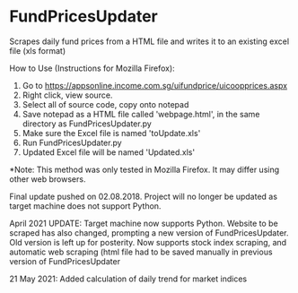 # FundPricesUpdater
Scrapes daily fund prices from a HTML file and writes it to an existing excel file (xls format)

How to Use (Instructions for Mozilla Firefox):
1. Go to https://appsonline.income.com.sg/uifundprice/uicoopprices.aspx
2. Right click, view source.
3. Select all of source code, copy onto notepad
4. Save notepad as a HTML file called 'webpage.html', in the same directory as FundPricesUpdater.py
5. Make sure the Excel file is named 'toUpdate.xls'
6. Run FundPricesUpdater.py
7. Updated Excel file will be named 'Updated.xls'

*Note: This method was only tested in Mozilla Firefox. It may differ using other web browsers.

Final update pushed on 02.08.2018. Project will no longer be updated as target machine does not support Python.

April 2021 UPDATE: Target machine now supports Python. Website to be scraped has also changed, prompting a new version of FundPricesUpdater. Old version is left up for posterity. Now supports stock index scraping, and automatic web scraping (html file had to be saved manually in previous version of FundPricesUpdater

21 May 2021: Added calculation of daily trend for market indices
